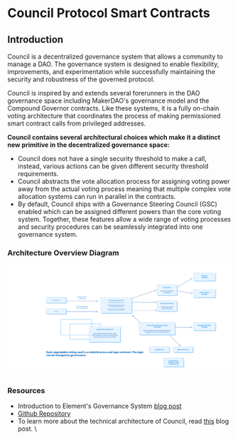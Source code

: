 # Council Protocol Smart Contracts

## Introduction

Council is a decentralized governance system that allows a community to manage a DAO. The governance system is designed to enable flexibility, improvements, and experimentation while successfully maintaining the security and robustness of the governed protocol.

Council is inspired by and extends several forerunners in the DAO governance space including MakerDAO's governance model and the Compound Governor contracts. Like these systems, it is a fully on-chain voting architecture that coordinates the process of making permissioned smart contract calls from privileged addresses.

**Council contains several architectural choices which make it a distinct new primitive in the decentralized governance space:**

* Council does not have a single security threshold to make a call, instead, various actions can be given different security threshold requirements.
* Council abstracts the vote allocation process for assigning voting power away from the actual voting process meaning that multiple complex vote allocation systems can run in parallel in the contracts.
* By default, Council ships with a Governance Steering Council (GSC) enabled which can be assigned different powers than the core voting system. Together, these features allow a wide range of voting processes and security procedures can be seamlessly integrated into one governance system.

### Architecture Overview Diagram

![](../../.gitbook/assets/council-arch.png)

### Resources

* Introduction to Element's Governance System [blog post](https://medium.com/element-finance/an-introduction-to-elements-governance-model-efea13d1c7ee)
* [Github Repository ](https://github.com/element-fi/council)
* To learn more about the technical architecture of Council, read [this](https://medium.com/element-finance/element-governance-a-technical-architecture-overview-2d0f72bd278a) blog post. \
